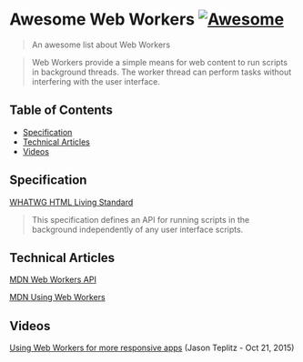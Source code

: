 # Awesome Web Workers [![Awesome](https://cdn.rawgit.com/sindresorhus/awesome/d7305f38d29fed78fa85652e3a63e154dd8e8829/media/badge.svg)](https://github.com/sindresorhus/awesome)

> An awesome list about Web Workers

> Web Workers provide a simple means for web content to run scripts in background threads. The worker thread can perform tasks without interfering with the user interface.

## Table of Contents

- [Specification](#specification)
- [Technical Articles](#technical-articles)
- [Videos](#videos)

## Specification

[WHATWG HTML Living Standard](https://html.spec.whatwg.org/multipage/#toc-workers)
> This specification defines an API for running scripts in the background independently of any user interface scripts.

## Technical Articles

[MDN Web Workers API](https://developer.mozilla.org/en-US/docs/Web/API/Web_Workers_API)

[MDN Using Web Workers](https://developer.mozilla.org/en-US/docs/Web/API/Web_Workers_API/Using_web_workers)

## Videos

[Using Web Workers for more responsive apps](https://www.youtube.com/watch?v=Kz_zKXiNGSE) (Jason Teplitz - Oct 21, 2015)
